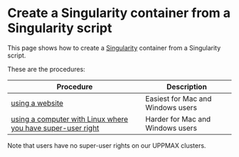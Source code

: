 # Create a Singularity container from a Singularity script

This page shows how to create a [Singularity](singularity.md) container from a Singularity script.

These are the procedures:

Procedure                                                                                                                         |Description
----------------------------------------------------------------------------------------------------------------------------------|----------------------------------
[using a website](create_singularity_container_from_a_singularity_script_using_remote_builder.md)                                 | Easiest for Mac and Windows users
[using a computer with Linux where you have super-user right](create_singularity_container_from_a_singularity_script_on_linux.md) | Harder for Mac and Windows users

Note that users have no super-user rights on our UPPMAX clusters.


